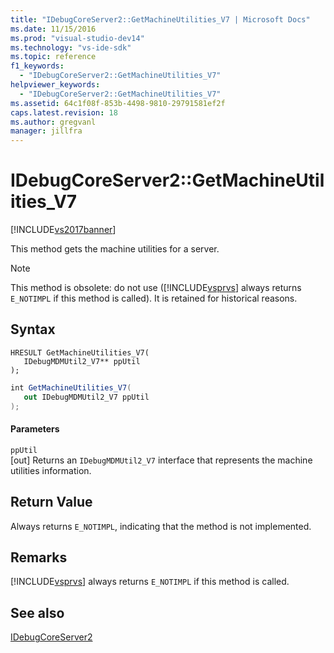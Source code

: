 ```yaml
---
title: "IDebugCoreServer2::GetMachineUtilities_V7 | Microsoft Docs"
ms.date: 11/15/2016
ms.prod: "visual-studio-dev14"
ms.technology: "vs-ide-sdk"
ms.topic: reference
f1_keywords: 
  - "IDebugCoreServer2::GetMachineUtilities_V7"
helpviewer_keywords: 
  - "IDebugCoreServer2::GetMachineUtilities_V7"
ms.assetid: 64c1f08f-853b-4498-9810-29791581ef2f
caps.latest.revision: 18
ms.author: gregvanl
manager: jillfra
---
```

# IDebugCoreServer2::GetMachineUtilities_V7
[!INCLUDE[vs2017banner](../../../includes/vs2017banner.md)]

This method gets the machine utilities for a server.  
  
> [!NOTE]
> This method is obsolete: do not use ([!INCLUDE[vsprvs](../../../includes/vsprvs-md.md)] always returns `E_NOTIMPL` if this method is called). It is retained for historical reasons.  
  
## Syntax  
  
```cpp#  
HRESULT GetMachineUtilities_V7(  
   IDebugMDMUtil2_V7** ppUtil  
);  
```  
  
```csharp  
int GetMachineUtilities_V7(  
   out IDebugMDMUtil2_V7 ppUtil  
);  
```  
  
#### Parameters  
 `ppUtil`  
 [out] Returns an `IDebugMDMUtil2_V7` interface that represents the machine utilities information.  
  
## Return Value  
 Always returns `E_NOTIMPL`, indicating that the method is not implemented.  
  
## Remarks  
 [!INCLUDE[vsprvs](../../../includes/vsprvs-md.md)] always returns `E_NOTIMPL` if this method is called.  
  
## See also  
 [IDebugCoreServer2](../../../extensibility/debugger/reference/idebugcoreserver2.md)
